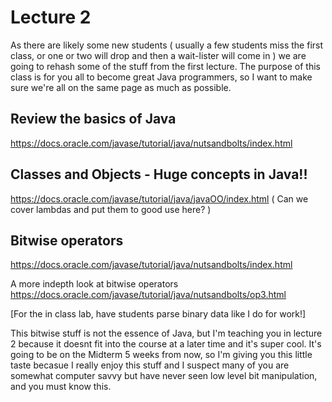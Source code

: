 # Lecture 2

As there are likely some new students ( usually a few students miss the first class, or one or two will drop and then a wait-lister will come in ) we are going to rehash some of the stuff from the first lecture. The purpose of this class is for you all to become great Java programmers, so I want to make sure we're all on the same page as much as possible. 

## Review the basics of Java
https://docs.oracle.com/javase/tutorial/java/nutsandbolts/index.html


## Classes and Objects - Huge concepts in Java!!
https://docs.oracle.com/javase/tutorial/java/javaOO/index.html
( Can we cover lambdas and put them to good use here? )

## Bitwise operators
https://docs.oracle.com/javase/tutorial/java/nutsandbolts/index.html

A more indepth look at bitwise operators
https://docs.oracle.com/javase/tutorial/java/nutsandbolts/op3.html

[For the in class lab, have students parse binary data like I do for work!]

This bitwise stuff is not the essence of Java, but I'm teaching you in lecture 2 because it doesnt fit into the course at a later time and it's super cool. It's going to be on the Midterm 5 weeks from now, so I'm giving you this little taste becasue I really enjoy this stuff and I suspect many of you are somewhat computer savvy but have never seen low level bit manipulation, and you must know this. 

